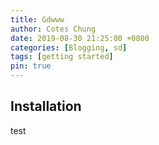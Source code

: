 ```yaml
---
title: Gdwww
author: Cotes Chung
date: 2019-08-30 21:25:00 +0800
categories: [Blogging, sd]
tags: [getting started]
pin: true
---
```



## Installation
test
